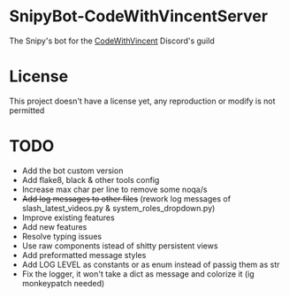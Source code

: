 # SnipyBot-CodeWithVincentServer
The Snipy's bot for the [CodeWithVincent](https://discord.gg/nZDemDzdUr) Discord's guild

# License
This project doesn't have a license yet, any reproduction or modify is not permitted

# TODO
- Add the bot custom version
- Add flake8, black & other tools config
- Increase max char per line to remove some noqa/s
- ~~Add log messages to other files~~ (rework log messages of slash_latest_videos.py & system_roles_dropdown.py)
- Improve existing features
- Add new features
- Resolve typing issues
- Use raw components istead of shitty persistent views
- Add preformatted message styles
- Add LOG LEVEL as constants or as enum instead of passig them as str
- Fix the logger, it won't take a dict as message and colorize it (ig monkeypatch needed)
